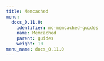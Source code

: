 ```yaml
---
title: Memcached
menu:
  docs_0.11.0:
    identifier: mc-memcached-guides
    name: Memcached
    parent: guides
    weight: 10
menu_name: docs_0.11.0
---
```


